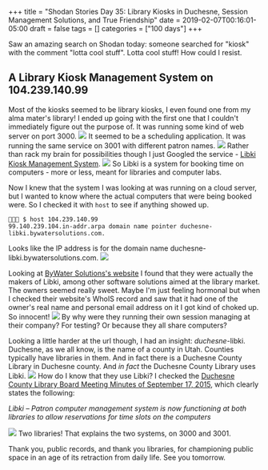 +++
title = "Shodan Stories Day 35: Library Kiosks in Duchesne, Session Management Solutions, and True Friendship"
date = 2019-02-07T00:16:01-05:00
draft = false
tags = []
categories = ["100 days"]
+++

Saw an amazing search on Shodan today: someone searched for "kiosk" with the comment "lotta cool stuff". Lotta cool stuff! How could I resist.

## A Library Kiosk Management System on 104.239.140.99
Most of the kiosks seemed to be library kiosks, I even found one from my alma mater's library! I ended up going with the first one that I couldn't immediately figure out the purpose of. It was running some kind of web server on port 3000.
![](/images/100Days/Day35/firstlook.png)
It seemed to be a scheduling application. It was running the same service on 3001 with different patron names.
![](/images/100Days/Day35/secondlook.png)
Rather than rack my brain for possibilities though I just Googled the service - [Libki Kiosk Management System](https://libki.org/).
![](/images/100Days/Day35/libki.png)
So Libki is a system for booking time on computers - more or less, meant for libraries and computer labs.

Now I knew that the system I was looking at was running on a cloud server, but I wanted to know where the actual computers that were being booked were. So I checked it with `host` to see if anything showed up.
```
👻🌵🔮 $ host 104.239.140.99
99.140.239.104.in-addr.arpa domain name pointer duchesne-libki.bywatersolutions.com.
```
Looks like the IP address is for the domain name duchesne-libki.bywatersolutions.com.
![](/images/100Days/Day35/bywatersolutions.png)

Looking at [ByWater Solutions's website](https://bywatersolutions.com/) I found that they were actually the makers of Libki, among other software solutions aimed at the library market. The owners seemed really sweet. Maybe I'm just feeling hormonal but when I checked their website's WhoIS record and saw that it had one of the owner's real name and personal email address on it I got kind of choked up. So innocent!
![](/images/100Days/Day35/theguys.png)
By why were they running their own session managing at their company? For testing? Or because they all share computers?

Looking a little harder at the url though, I had an insight: _duchesne_-libki. Duchesne, as we all know, is the name of a county in Utah. Counties typically have libraries in them. And in fact there is a Duchesne County Library in Duchesne county. And _in fact_ the Duchesne County Library uses Libki.
![](http://www.duchesne.utah.gov/wp-content/uploads/2017/01/Duchesne-Branch-crop.jpg)
How do I know that they use Libki? I checked the [Duchesne County Library Board Meeting Minutes of September 17, 2015](https://www.duchesne.utah.gov/wp-content/uploads/2017/01/2015-09-Duchesne-County-Library-Board-Meeting-Minutes.pdf), which clearly states the following:

_Libki – Patron computer management system is now functioning at both libraries to allow reservations for time
slots on the computers_

![](/images/100Days/Day35/meetingminutes.png)
Two libraries! That explains the two systems, on 3000 and 3001.

Thank you, public records, and thank you libraries, for championing public space in an age of its retraction from daily life. See you tomorrow.
